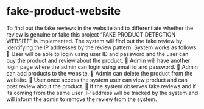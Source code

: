 # fake-product-website
To find out the fake reviews in the website and to differentiate whether the review is genuine or fake this project “FAKE PRODUCT DETECTION WEBSITE” is implemented. The system will find out the fake review by identifying the IP addresses by the review pattern.
System works as follows:
	User will be able to login using user ID and password and the user can buy the product and review about the product.
	Admin will have another login page where the admin can login using email id and password.
	Admin can add products to the website.
	Admin can delete the product from the website.
	User once access the system user can view product and can post review about the product.
	If the system observes fake reviews and if its coming from the same user ,IP address will be tracked by the system and will inform the admin to remove the review from the system.
